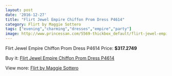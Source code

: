 ```yaml
---
layout: post
date: '2016-12-27'
title: "Flirt Jewel Empire Chiffon Prom Dress P4614"
category: Flirt by Maggie Sottero
tags: ["evening","charming","dresses","empire","party"]
image: http://www.princessan.com/5569-thickbox_default/flirt-jewel-empire-chiffon-prom-dress-p4614.jpg
---
```

Flirt Jewel Empire Chiffon Prom Dress P4614
Price: **$317.2749**
<a href="https://www.princessan.com/en/flirt-by-maggie-sottero/2542-flirt-jewel-empire-chiffon-prom-dress-p4614.html"><amp-img layout="responsive" width="600" height="600" src="//www.princessan.com/5569-thickbox_default/flirt-jewel-empire-chiffon-prom-dress-p4614.jpg" alt="Flirt Jewel Empire Chiffon Prom Dress P4614 0" /></a>
<a href="https://www.princessan.com/en/flirt-by-maggie-sottero/2542-flirt-jewel-empire-chiffon-prom-dress-p4614.html"><amp-img layout="responsive" width="600" height="600" src="//www.princessan.com/5570-thickbox_default/flirt-jewel-empire-chiffon-prom-dress-p4614.jpg" alt="Flirt Jewel Empire Chiffon Prom Dress P4614 1" /></a>

Buy it: [Flirt Jewel Empire Chiffon Prom Dress P4614](https://www.princessan.com/en/flirt-by-maggie-sottero/2542-flirt-jewel-empire-chiffon-prom-dress-p4614.html "Flirt Jewel Empire Chiffon Prom Dress P4614")

View more: [Flirt by Maggie Sottero](https://www.princessan.com/en/20-flirt-by-maggie-sottero "Flirt by Maggie Sottero")